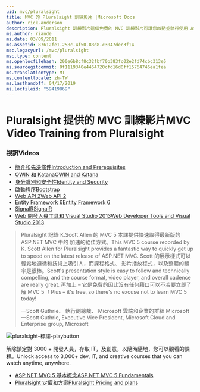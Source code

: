 ```yaml
---
uid: mvc/pluralsight
title: MVC 的 Pluralsight 訓練影片 |Microsoft Docs
author: rick-anderson
description: Pluralsight 訓練影片這個免費的 MVC 訓練影片可讓您啟動並執行使用 ASP.NET MVC。 它涵蓋了從開發所設定的所有項目...
ms.author: riande
ms.date: 03/09/2011
ms.assetid: 87612fe1-258c-4f50-88d8-c3047dec3f14
msc.legacyurl: /mvc/pluralsight
msc.type: content
ms.openlocfilehash: 200e6b8cf8c32fbf70b383fc02e2fd74cbc313e5
ms.sourcegitcommit: 0f1119340e4464720cfd16d0ff15764746ea1fea
ms.translationtype: MT
ms.contentlocale: zh-TW
ms.lasthandoff: 04/17/2019
ms.locfileid: "59419869"
---
```

# <a name="mvc-video-training-from-pluralsight"></a><span data-ttu-id="0226f-104">Pluralsight 提供的 MVC 訓練影片</span><span class="sxs-lookup"><span data-stu-id="0226f-104">MVC Video Training from Pluralsight</span></span>

### <a name="videos"></a><span data-ttu-id="0226f-105">視訊</span><span class="sxs-lookup"><span data-stu-id="0226f-105">Videos</span></span>

- [<span data-ttu-id="0226f-106">簡介和先決條件</span><span class="sxs-lookup"><span data-stu-id="0226f-106">Introduction and Prerequisites</span></span>](https://pluralsight.com/training/Player?author=scott-allen&name=aspdotnet-mvc5-fundamentals-m1-introduction&mode=live&clip=0&course=aspdotnet-mvc5-fundamentals)
- [<span data-ttu-id="0226f-107">OWIN 和 Katana</span><span class="sxs-lookup"><span data-stu-id="0226f-107">OWIN and Katana</span></span>](https://pluralsight.com/training/Player?author=scott-allen&name=aspdotnet-mvc5-fundamentals-m2-katana&mode=live&clip=0&course=aspdotnet-mvc5-fundamentals)
- [<span data-ttu-id="0226f-108">身分識別和安全性</span><span class="sxs-lookup"><span data-stu-id="0226f-108">Identity and Security</span></span>](https://pluralsight.com/training/Player?author=scott-allen&name=aspdotnet-mvc5-fundamentals-m3-identity&mode=live&clip=0&course=aspdotnet-mvc5-fundamentals)
- [<span data-ttu-id="0226f-109">啟動程序</span><span class="sxs-lookup"><span data-stu-id="0226f-109">Bootstrap</span></span>](https://pluralsight.com/training/Player?author=scott-allen&name=aspdotnet-mvc5-fundamentals-m4-bootstrap&mode=live&clip=0&course=aspdotnet-mvc5-fundamentals)
- [<span data-ttu-id="0226f-110">Web API 2</span><span class="sxs-lookup"><span data-stu-id="0226f-110">Web API 2</span></span>](https://pluralsight.com/training/Player?author=scott-allen&name=aspdotnet-mvc5-fundamentals-m5-webapi2&mode=live&clip=0&course=aspdotnet-mvc5-fundamentals)
- [<span data-ttu-id="0226f-111">Entity Framework 6</span><span class="sxs-lookup"><span data-stu-id="0226f-111">Entity Framework 6</span></span>](https://pluralsight.com/training/Player?author=scott-allen&name=aspdotnet-mvc5-fundamentals-m6-ef6&mode=live&clip=0&course=aspdotnet-mvc5-fundamentals)
- [<span data-ttu-id="0226f-112">SignalR</span><span class="sxs-lookup"><span data-stu-id="0226f-112">SignalR</span></span>](https://pluralsight.com/training/Player?author=scott-allen&name=aspdotnet-mvc5-fundamentals-m7-signalr&mode=live&clip=0&course=aspdotnet-mvc5-fundamentals)
- [<span data-ttu-id="0226f-113">Web 開發人員工具和 Visual Studio 2013</span><span class="sxs-lookup"><span data-stu-id="0226f-113">Web Developer Tools and Visual Studio 2013</span></span>](https://pluralsight.com/training/Player?author=scott-allen&name=aspdotnet-mvc5-fundamentals-m8-visualstudio&mode=live&clip=0&course=aspdotnet-mvc5-fundamentals)

> <span data-ttu-id="0226f-114">Pluralsight 記錄 K.Scott Allen 的 MVC 5 本課提供快速取得最新版的 ASP.NET MVC 中的 加速的絕佳方式。</span><span class="sxs-lookup"><span data-stu-id="0226f-114">This MVC 5 course recorded by K. Scott Allen for Pluralsight provides a fantastic way to quickly get up to speed on the latest release of ASP.NET MVC.</span></span> <span data-ttu-id="0226f-115">Scott 的展示樣式可以輕鬆地遵循和技術上吸引人，而課程格式、 影片播放程式，以及整體的頻率是很棒。</span><span class="sxs-lookup"><span data-stu-id="0226f-115">Scott's presentation style is easy to follow and technically compelling, and the course format, video player, and overall cadence are really great.</span></span> <span data-ttu-id="0226f-116">再加上 – 它是免費的因此沒有任何藉口可以不若要立即了解 MVC 5 ！</span><span class="sxs-lookup"><span data-stu-id="0226f-116">Plus – it's free, so there's no excuse not to learn MVC 5 today!</span></span>
>
> <span data-ttu-id="0226f-117">&mdash;Scott Guthrie、 執行副總裁、 Microsoft 雲端和企業的群組 Microsoft</span><span class="sxs-lookup"><span data-stu-id="0226f-117">&mdash;Scott Guthrie, Executive Vice President, Microsoft Cloud and Enterprise group, Microsoft</span></span>

![pluralsight-標誌-playbutton](pluralsight/_static/image1.png)

<span data-ttu-id="0226f-119">解除鎖定對 3000 + 開發人員，存取 IT，及創意，以隨時隨地，您可以觀看的課程。</span><span class="sxs-lookup"><span data-stu-id="0226f-119">Unlock access to 3,000+ dev, IT, and creative courses that you can watch anytime, anywhere.</span></span>

* [<span data-ttu-id="0226f-120">ASP.NET MVC 5 基本概念</span><span class="sxs-lookup"><span data-stu-id="0226f-120">ASP.NET MVC 5 Fundamentals</span></span>](https://www.pluralsight.com/courses/aspdotnet-mvc5-fundamentals)
* [<span data-ttu-id="0226f-121">Pluralsight 定價和方案</span><span class="sxs-lookup"><span data-stu-id="0226f-121">Pluralsight Pricing and plans</span></span>](https://www.pluralsight.com/pricing)
